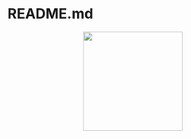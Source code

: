 # README.md

<p align="center"><img height="200" src="https://github-profile-summary-cards.vercel.app/api/cards/repos-per-language?username=NOWZEE&theme=solarized_dark"</p>
